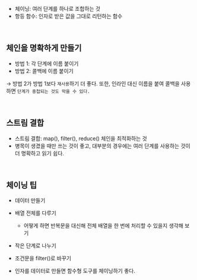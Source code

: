 - 체이닝: 여러 단계를 하나로 조합하는 것
- 항등 함수: 인자로 받은 값을 그대로 리턴하는 함수

<br />

## 체인을 명확하게 만들기

- 방법 1: 각 단계에 이름 붙이기
- 방법 2: 콜백에 이름 붙이기

→ 방법 2가 방법 1보다 `재사용`하기 더 좋다. 또한, 인라인 대신 이름을 붙여 콜백을 사용하면 `단계가 중첩되는 것도 막을 수 있다.`

<br />

## 스트림 결합

- 스트림 결합: map(), filter(), reduce() 체인을 최적화하는 것
- 병목이 생겼을 때만 쓰는 것이 좋고, 대부분의 경우에는 여러 단계를 사용하는 것이 더 명확하고 읽기 쉽다.

<br />

## 체이닝 팁

- 데이터 만들기

- 배열 전체를 다루기

  - 어떻게 하면 반복문을 대신해 전체 배열을 한 번에 처리할 수 있을지 생각해 보기

- 작은 단계로 나누기
- 조건문을 filter()로 바꾸기
- 인자를 데이터로 만들면 함수형 도구를 체이닝하기 좋다.

<br />
